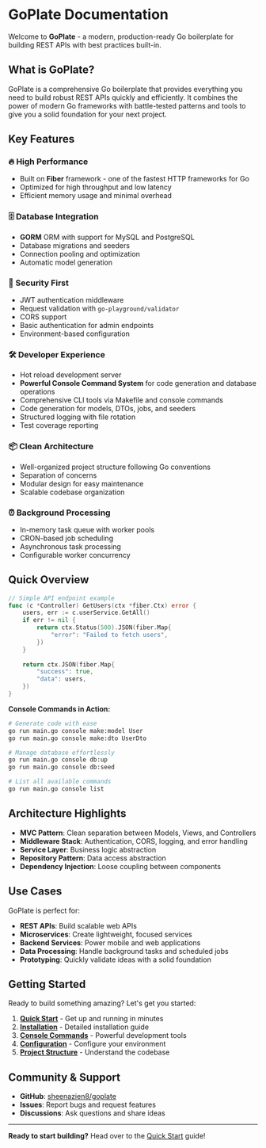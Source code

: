 # GoPlate Documentation

Welcome to **GoPlate** - a modern, production-ready Go boilerplate for building REST APIs with best practices built-in.

## What is GoPlate?

GoPlate is a comprehensive Go boilerplate that provides everything you need to build robust REST APIs quickly and efficiently. It combines the power of modern Go frameworks with battle-tested patterns and tools to give you a solid foundation for your next project.

## Key Features

### 🔥 High Performance
- Built on **Fiber** framework - one of the fastest HTTP frameworks for Go
- Optimized for high throughput and low latency
- Efficient memory usage and minimal overhead

### 🗄️ Database Integration
- **GORM** ORM with support for MySQL and PostgreSQL
- Database migrations and seeders
- Connection pooling and optimization
- Automatic model generation

### 🔐 Security First
- JWT authentication middleware
- Request validation with `go-playground/validator`
- CORS support
- Basic authentication for admin endpoints
- Environment-based configuration

### 🛠️ Developer Experience
- Hot reload development server
- **Powerful Console Command System** for code generation and database operations
- Comprehensive CLI tools via Makefile and console commands
- Code generation for models, DTOs, jobs, and seeders
- Structured logging with file rotation
- Test coverage reporting

### 📦 Clean Architecture
- Well-organized project structure following Go conventions
- Separation of concerns
- Modular design for easy maintenance
- Scalable codebase organization

### ⏰ Background Processing
- In-memory task queue with worker pools
- CRON-based job scheduling
- Asynchronous task processing
- Configurable worker concurrency

## Quick Overview

```go
// Simple API endpoint example
func (c *Controller) GetUsers(ctx *fiber.Ctx) error {
    users, err := c.userService.GetAll()
    if err != nil {
        return ctx.Status(500).JSON(fiber.Map{
            "error": "Failed to fetch users",
        })
    }
    
    return ctx.JSON(fiber.Map{
        "success": true,
        "data": users,
    })
}
```

**Console Commands in Action:**
```bash
# Generate code with ease
go run main.go console make:model User
go run main.go console make:dto UserDto

# Manage database effortlessly
go run main.go console db:up
go run main.go console db:seed

# List all available commands
go run main.go console list
```

## Architecture Highlights

- **MVC Pattern**: Clean separation between Models, Views, and Controllers
- **Middleware Stack**: Authentication, CORS, logging, and error handling
- **Service Layer**: Business logic abstraction
- **Repository Pattern**: Data access abstraction
- **Dependency Injection**: Loose coupling between components

## Use Cases

GoPlate is perfect for:

- **REST APIs**: Build scalable web APIs
- **Microservices**: Create lightweight, focused services  
- **Backend Services**: Power mobile and web applications
- **Data Processing**: Handle background tasks and scheduled jobs
- **Prototyping**: Quickly validate ideas with a solid foundation

## Getting Started

Ready to build something amazing? Let's get you started:

1. **[Quick Start](/quick-start)** - Get up and running in minutes
2. **[Installation](/installation)** - Detailed installation guide
3. **[Console Commands](/console-commands)** - Powerful development tools
4. **[Configuration](/configuration)** - Configure your environment
5. **[Project Structure](/project-structure)** - Understand the codebase

## Community & Support

- **GitHub**: [sheenazien8/goplate](https://github.com/sheenazien8/goplate)
- **Issues**: Report bugs and request features
- **Discussions**: Ask questions and share ideas

---

**Ready to start building?** Head over to the [Quick Start](/quick-start) guide!